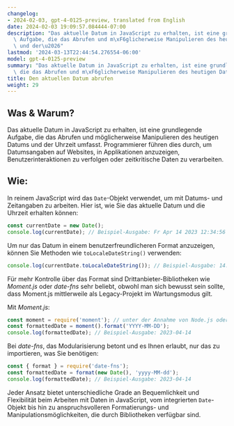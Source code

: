 ```yaml
---
changelog:
- 2024-02-03, gpt-4-0125-preview, translated from English
date: 2024-02-03 19:09:57.084444-07:00
description: "Das aktuelle Datum in JavaScript zu erhalten, ist eine grundlegende\
  \ Aufgabe, die das Abrufen und m\xF6glicherweise Manipulieren des heutigen Datums\
  \ und der\u2026"
lastmod: '2024-03-13T22:44:54.276554-06:00'
model: gpt-4-0125-preview
summary: "Das aktuelle Datum in JavaScript zu erhalten, ist eine grundlegende Aufgabe,\
  \ die das Abrufen und m\xF6glicherweise Manipulieren des heutigen Datums und der\u2026"
title: Den aktuellen Datum abrufen
weight: 29
---
```


## Was & Warum?
Das aktuelle Datum in JavaScript zu erhalten, ist eine grundlegende Aufgabe, die das Abrufen und möglicherweise Manipulieren des heutigen Datums und der Uhrzeit umfasst. Programmierer führen dies durch, um Datumsangaben auf Websites, in Applikationen anzuzeigen, Benutzerinteraktionen zu verfolgen oder zeitkritische Daten zu verarbeiten.

## Wie:
In reinem JavaScript wird das `Date`-Objekt verwendet, um mit Datums- und Zeitangaben zu arbeiten. Hier ist, wie Sie das aktuelle Datum und die Uhrzeit erhalten können:

```javascript
const currentDate = new Date();
console.log(currentDate); // Beispiel-Ausgabe: Fr Apr 14 2023 12:34:56 GMT+0100 (Britische Sommerzeit)
```

Um nur das Datum in einem benutzerfreundlicheren Format anzuzeigen, können Sie Methoden wie `toLocaleDateString()` verwenden:

```javascript
console.log(currentDate.toLocaleDateString()); // Beispiel-Ausgabe: 14.4.2023
```

Für mehr Kontrolle über das Format sind Drittanbieter-Bibliotheken wie *Moment.js* oder *date-fns* sehr beliebt, obwohl man sich bewusst sein sollte, dass Moment.js mittlerweile als Legacy-Projekt im Wartungsmodus gilt.

Mit *Moment.js*:

```javascript
const moment = require('moment'); // unter der Annahme von Node.js oder Verwendung eines Modulbündlers
const formattedDate = moment().format('YYYY-MM-DD');
console.log(formattedDate); // Beispiel-Ausgabe: 2023-04-14
```

Bei *date-fns*, das Modularisierung betont und es Ihnen erlaubt, nur das zu importieren, was Sie benötigen:

```javascript
const { format } = require('date-fns');
const formattedDate = format(new Date(), 'yyyy-MM-dd');
console.log(formattedDate); // Beispiel-Ausgabe: 2023-04-14
```

Jeder Ansatz bietet unterschiedliche Grade an Bequemlichkeit und Flexibilität beim Arbeiten mit Daten in JavaScript, vom integrierten `Date`-Objekt bis hin zu anspruchsvolleren Formatierungs- und Manipulationsmöglichkeiten, die durch Bibliotheken verfügbar sind.
